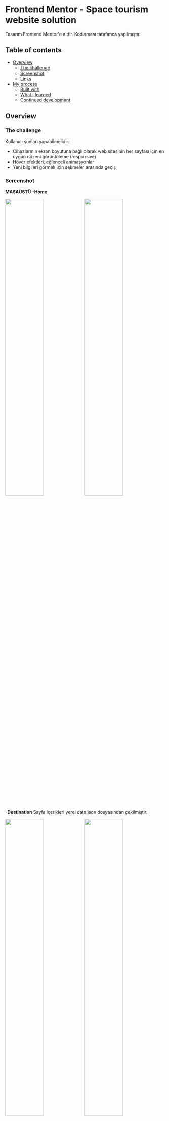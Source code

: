 # Frontend Mentor - Space tourism website solution

Tasarım Frontend Mentor'e aittir. Kodlaması tarafımca yapılmıştır. 
## Table of contents

- [Overview](#overview)
  - [The challenge](#the-challenge)
  - [Screenshot](#screenshot)
  - [Links](#links)
- [My process](#my-process)
  - [Built with](#built-with)
  - [What I learned](#what-i-learned)
  - [Continued development](#continued-development)


## Overview

### The challenge

Kullanıcı şunları yapabilmelidir:

- Cihazlarının ekran boyutuna bağlı olarak web sitesinin her sayfası için en uygun düzeni görüntüleme (responsive)
- Hover efektleri, eğlenceli animasyonlar
- Yeni bilgileri görmek için sekmeler arasında geçiş 

### Screenshot
**MASAÜSTÜ**
**-Home**
<p float="left">
 <img  src="https://user-images.githubusercontent.com/44196940/167313727-606b00b4-a09b-416a-873f-127b7f97f09d.png" width="49%"/> 
<img  src="https://user-images.githubusercontent.com/44196940/167314090-8810e08e-626b-4274-910d-8d747e70301a.png" width="49%"/> 
</p>

**-Destination**
Sayfa içerikleri yerel data.json dosyasından çekilmiştir.
<p float="left">
 <img  src="https://user-images.githubusercontent.com/44196940/167314234-7e4d9e02-88fd-416f-be45-51318a26d777.png" width="49%"/> 
<img  src="https://user-images.githubusercontent.com/44196940/167314248-c97cdf56-35fb-4ea2-ac43-7a4c0fe3bfaf.png" width="49%"/> 
</p>
<p float="left">
 <img  src="https://user-images.githubusercontent.com/44196940/167314398-9f06a579-16b5-4bae-8f59-4b3d8a98aa09.png" width="49%"/> 
<img  src="https://user-images.githubusercontent.com/44196940/167314424-0bab480e-c28a-48ba-bd98-25a5d3514872.png" width="49%"/> 
</p>

**-Crew**
<p float="left">
 <img  src="https://user-images.githubusercontent.com/44196940/167314495-f021e54d-6e52-473d-8da3-2d34c065b3ed.png" width="49%"/> 
<img  src="https://user-images.githubusercontent.com/44196940/167314517-18b91021-9559-43d0-9656-1af573bf3a4e.png" width="49%"/> 
</p>

**-Technology**

 <img src="https://user-images.githubusercontent.com/44196940/167314568-1a97ea49-fd1d-4869-a4f7-c93a9d93a21f.png" width="100%%"/> 

**-TABLET**
<p float="left">
 <img  src="https://user-images.githubusercontent.com/44196940/167314717-e9d5fb42-9901-4f6b-bf33-63f5fc2acc71.png" width="33%"/> 
<img  src="https://user-images.githubusercontent.com/44196940/167314743-b4cd4c99-4f58-4af1-8e11-ae61f5dfdcab.png" width="33%"/> 
<img  src="https://user-images.githubusercontent.com/44196940/167314772-d89b3ee0-efa7-4c7a-8599-952ce0b138b5.png" width="33%"/> 
  
</p>
<p align="center">
<img  src="https://user-images.githubusercontent.com/44196940/167314628-4da22888-3654-4e7b-8466-f7179e6762d4.png" width="50%"/> 
</p>

**MOBİL**
<p float="left">
 <img  src="https://user-images.githubusercontent.com/44196940/167314987-bac73c3e-36de-4635-8693-9392e704d79e.png" width="49%"/> 
<img  src="https://user-images.githubusercontent.com/44196940/167314994-1f92d96c-e369-43ac-be9d-abd267c4da61.png" width="49%"/> 
</p>


### Links

- Solution URL: [Add solution URL here](https://your-solution-url.com)
- Live Site URL: (https://melikeozlen.github.io/space-tourism-website-main/destination.html)

## My process

### Built with

- Semantic HTML5 markup
- LESS
- Flexbox
- CSS Grid
- Mobile-first workflow
- JavaScript
- JSON - Fetch
- Responsive
- Animation

### What I learned

Birden çok sayfa ile çalışmayı. Header footer gibi ortak içerikleri bir kere yazıp kullanmayı öğrendim. Less pratiği yaptım. Json dosyasından veri çektim. Sayfa botuna göre kontrol yaptırıp Javascript kodumu sayfaya uyumlu yazdım.


```html
<h1>Some HTML code I'm proud of</h1>
```
```css
.proud-of-this-css {
  color: papayawhip;
}
```
```js
const proudOfThisFunc = () => {
  console.log('🎉')
}
```


### Continued development

Sayfalar arası geçişleri daha şık göstermek için çalışmaya devam edeceğim.

